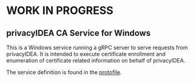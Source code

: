 # **WORK IN PROGRESS**

## privacyIDEA CA Service for Windows
This is a Windows service running a gRPC server to serve requests from privacyIDEA.
It is intended to execute certificate enrollment and enumeration of certificate related information on behalf of privacyIDEA.

The service definition is found in the [protofile](https://github.com/privacyidea/ms-ca-service/blob/main/CAService/proto/caservice.proto).
